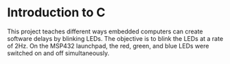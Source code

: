 # Introduction to C

This project teaches different ways embedded computers can create software delays by blinking LEDs. 
The objective is to blink the LEDs at a rate of 2Hz. On the MSP432 launchpad, the red, green, and blue LEDs were switched on and off simultaneously.
